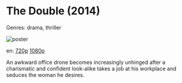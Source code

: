 # The Double (2014)

Genres: drama, thriller

![poster](http://image.tmdb.org/t/p/w500/hN6bP9XWKHI8JhlZpk8ieF1lcyG.jpg)

en:
  [720p](magnet:?xt=urn:btih:5CC8B3F1526B321AE3797EE6D34BB788A5CB54F3&tr=udp://glotorrents.pw:6969/announce&tr=udp://tracker.opentrackr.org:1337/announce&tr=udp://torrent.gresille.org:80/announce&tr=udp://tracker.openbittorrent.com:80&tr=udp://tracker.coppersurfer.tk:6969&tr=udp://tracker.leechers-paradise.org:6969&tr=udp://p4p.arenabg.ch:1337&tr=udp://tracker.internetwarriors.net:1337)
  [1080p](magnet:?xt=urn:btih:27283FD0DC6728A65901932B385634E3248EBC53&tr=udp://glotorrents.pw:6969/announce&tr=udp://tracker.opentrackr.org:1337/announce&tr=udp://torrent.gresille.org:80/announce&tr=udp://tracker.openbittorrent.com:80&tr=udp://tracker.coppersurfer.tk:6969&tr=udp://tracker.leechers-paradise.org:6969&tr=udp://p4p.arenabg.ch:1337&tr=udp://tracker.internetwarriors.net:1337)
  


An awkward office drone becomes increasingly unhinged after a charismatic and confident look-alike takes a job at his workplace and seduces the woman he desires.